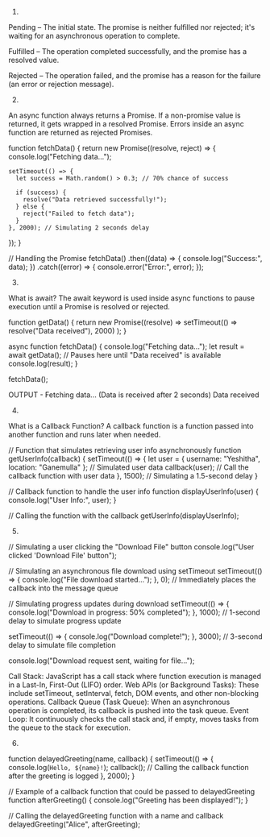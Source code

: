 1)
Pending – 
The initial state. The promise is neither fulfilled nor rejected; it's waiting for an asynchronous operation to complete.

Fulfilled – 
The operation completed successfully, and the promise has a resolved value.

Rejected – 
The operation failed, and the promise has a reason for the failure (an error or rejection message).

2)
An async function always returns a Promise.
If a non-promise value is returned, it gets wrapped in a resolved Promise.
Errors inside an async function are returned as rejected Promises.

function fetchData() {
  return new Promise((resolve, reject) => {
    console.log("Fetching data...");

    setTimeout(() => {
      let success = Math.random() > 0.3; // 70% chance of success

      if (success) {
        resolve("Data retrieved successfully!");
      } else {
        reject("Failed to fetch data");
      }
    }, 2000); // Simulating 2 seconds delay
  });
}

// Handling the Promise
fetchData()
  .then((data) => {
    console.log("Success:", data);
  })
  .catch((error) => {
    console.error("Error:", error);
  });


3)
What is await?
The await keyword is used inside async functions to pause execution until a Promise is resolved or rejected.

function getData() {
  return new Promise((resolve) =>
    setTimeout(() => resolve("Data received"), 2000)
  );
}

async function fetchData() {
  console.log("Fetching data...");
  let result = await getData(); // Pauses here until "Data received" is available
  console.log(result);
}

fetchData();


OUTPUT - 
Fetching data...
(Data is received after 2 seconds)
Data received

4)
What is a Callback Function?
A callback function is a function passed into another function and runs later when needed.

// Function that simulates retrieving user info asynchronously
function getUserInfo(callback) {
  setTimeout(() => {
    let user = { username: "Yeshitha", location: "Ganemulla" }; // Simulated user data
    callback(user); // Call the callback function with user data
  }, 1500); // Simulating a 1.5-second delay
}

// Callback function to handle the user info
function displayUserInfo(user) {
  console.log("User Info:", user);
}

// Calling the function with the callback
getUserInfo(displayUserInfo);

5)
// Simulating a user clicking the "Download File" button
console.log("User clicked 'Download File' button");

// Simulating an asynchronous file download using setTimeout
setTimeout(() => {
  console.log("File download started...");
}, 0); // Immediately places the callback into the message queue

// Simulating progress updates during download
setTimeout(() => {
  console.log("Download in progress: 50% completed");
}, 1000); // 1-second delay to simulate progress update

setTimeout(() => {
  console.log("Download complete!");
}, 3000); // 3-second delay to simulate file completion

console.log("Download request sent, waiting for file...");

Call Stack: JavaScript has a call stack where function execution is managed in a Last-In, First-Out (LIFO) order.
Web APIs (or Background Tasks): These include setTimeout, setInterval, fetch, DOM events, and other non-blocking operations.
Callback Queue (Task Queue): When an asynchronous operation is completed, its callback is pushed into the task queue.
Event Loop: It continuously checks the call stack and, if empty, moves tasks from the queue to the stack for execution.


6)
function delayedGreeting(name, callback) {
  setTimeout(() => {
    console.log(`Hello, ${name}!`);
    callback();  // Calling the callback function after the greeting is logged
  }, 2000);
}

// Example of a callback function that could be passed to delayedGreeting
function afterGreeting() {
  console.log("Greeting has been displayed!");
}

// Calling the delayedGreeting function with a name and callback
delayedGreeting("Alice", afterGreeting);




